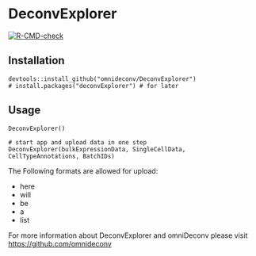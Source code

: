# DeconvExplorer

[![R-CMD-check](https://github.com/omnideconv/DeconvExplorer/actions/workflows/R-CMD-check.yaml/badge.svg?branch=master)](https://github.com/omnideconv/DeconvExplorer/actions/workflows/R-CMD-check.yaml)


## Installation 
```
devtools::install_github("omnideconv/DeconvExplorer")
# install.packages("deconvExplorer") # for later
```

## Usage 

```
DeconvExplorer()

# start app and upload data in one step 
DeconvExplorer(bulkExpressionData, SingleCellData, CellTypeAnnotations, BatchIDs)
```

The Following formats are allowed for upload: 
- here 
- will 
- be 
- a 
- list

For more information about DeconvExplorer and omniDeconv please visit https://github.com/omnideconv
